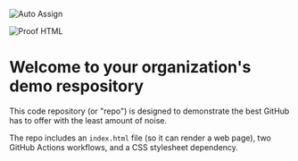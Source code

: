 ![Auto Assign](https://github.com/sycadevdev/demo-repository/actions/workflows/auto-assign.yml/badge.svg)

![Proof HTML](https://github.com/sycadevdev/demo-repository/actions/workflows/proof-html.yml/badge.svg)

# Welcome to your organization's demo respository
This code repository (or "repo") is designed to demonstrate the best GitHub has to offer with the least amount of noise.

The repo includes an `index.html` file (so it can render a web page), two GitHub Actions workflows, and a CSS stylesheet dependency.
